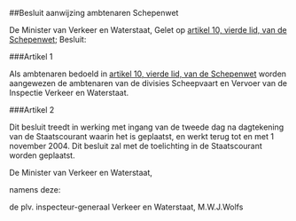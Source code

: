 <meta http-equiv='Content-Type' content='text/html; charset=utf-8' />

##Besluit aanwijzing ambtenaren Schepenwet

De Minister van Verkeer en Waterstaat,
Gelet op [artikel 10, vierde lid, van de Schepenwet](../../../../../../rijkswet/schepenwet/BWBR0001876/README.md);
Besluit:

###Artikel 1 

Als ambtenaren bedoeld in [artikel 10, vierde lid, van de Schepenwet](../../../../../../rijkswet/schepenwet/BWBR0001876/README.md) worden aangewezen de ambtenaren van de divisies Scheepvaart en Vervoer van de Inspectie Verkeer en Waterstaat.

###Artikel 2 

Dit besluit treedt in werking met ingang van de tweede dag na dagtekening van de Staatscourant waarin het is geplaatst, en werkt terug tot en met 1 november 2004.
Dit besluit zal met de toelichting in de Staatscourant worden geplaatst.

De 
Minister van Verkeer en Waterstaat, 

namens deze:

de 
plv. inspecteur-generaal Verkeer en Waterstaat, 
M.W.J.Wolfs
